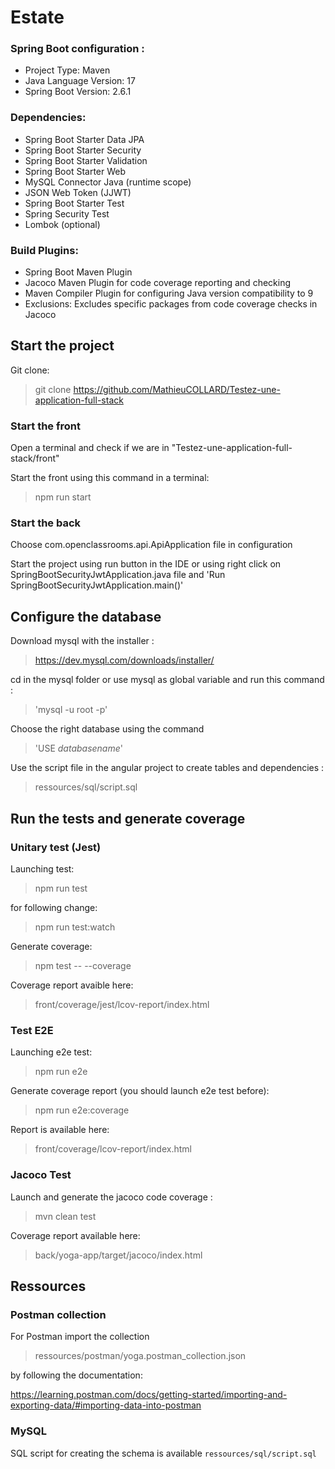 # Estate

### Spring Boot configuration : 
- Project Type: Maven
- Java Language Version: 17
- Spring Boot Version: 2.6.1
  
### Dependencies:
- Spring Boot Starter Data JPA
- Spring Boot Starter Security
- Spring Boot Starter Validation
- Spring Boot Starter Web
- MySQL Connector Java (runtime scope)
- JSON Web Token (JJWT)
- Spring Boot Starter Test
- Spring Security Test
- Lombok (optional)

### Build Plugins:
- Spring Boot Maven Plugin
- Jacoco Maven Plugin for code coverage reporting and checking
- Maven Compiler Plugin for configuring Java version compatibility to 9
- Exclusions: Excludes specific packages from code coverage checks in Jacoco

## Start the project

Git clone:

> git clone https://github.com/MathieuCOLLARD/Testez-une-application-full-stack

### Start the front

Open a terminal and check if we are in "Testez-une-application-full-stack/front"

Start the front using this command in a terminal:

> npm run start

### Start the back

Choose com.openclassrooms.api.ApiApplication file in configuration

Start the project using run button in the IDE or using right click on SpringBootSecurityJwtApplication.java file and 'Run SpringBootSecurityJwtApplication.main()'

## Configure the database 

Download mysql with the installer :

> https://dev.mysql.com/downloads/installer/

cd in the mysql folder or use mysql as global variable and run this command :

> 'mysql -u root -p'

Choose the right database using the command

> 'USE _databasename_'

Use the script file in the angular project to create tables and dependencies :

> ressources/sql/script.sql

## Run the tests and generate coverage

### Unitary test (Jest)

Launching test:

> npm run test

for following change:

> npm run test:watch

Generate coverage: 

> npm test -- --coverage

Coverage report avaible here:

> front/coverage/jest/lcov-report/index.html

### Test E2E

Launching e2e test:

> npm run e2e

Generate coverage report (you should launch e2e test before):

> npm run e2e:coverage

Report is available here:

> front/coverage/lcov-report/index.html

### Jacoco Test

Launch and generate the jacoco code coverage :

> mvn clean test

Coverage report available here: 

> back/yoga-app/target/jacoco/index.html

## Ressources

### Postman collection

For Postman import the collection

> ressources/postman/yoga.postman_collection.json 

by following the documentation: 

https://learning.postman.com/docs/getting-started/importing-and-exporting-data/#importing-data-into-postman


### MySQL

SQL script for creating the schema is available `ressources/sql/script.sql`
